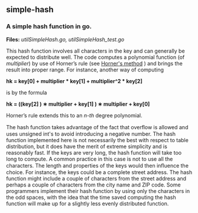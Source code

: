 ## simple-hash
### A simple hash function in go.

**Files:** *utilSimpleHash.go, utilSimpleHash_test.go*

This hash function involves all characters in the key and can generally be expected to
distribute well.
The code computes a polynomial function (of *multiplier*) by use of Horner’s rule
(see [Horner's method](https://en.wikipedia.org/wiki/Horner%27s_method) ) and brings the result into proper range.
For instance, another way of computing

**hk = key[0] + multiplier * key[1] + multiplier^2 * key[2]**

is by the formula

**hk = ((key[2] ) ∗ multiplier + key[1] ) ∗ multiplier + key[0]**

Horner’s rule extends this to an *n-th* degree polynomial.

The hash function takes advantage of the fact that overﬂow is allowed and
uses unsigned int's to avoid introducing a negative number.
The hash function implemented here is not necessarily the best with respect
to table distribution, but it does have the merit of extreme simplicity and
is reasonably fast.
If the keys are very long, the hash function will take too long to compute.
A common practice in this case is not to use all the characters. The length
and properties of the keys would then inﬂuence the choice.
For instance, the keys could be a complete street address. The hash function
might include a couple of characters from the street address and perhaps a
couple of characters from the city name and ZIP code.
Some programmers implement their hash function by using only the characters
in the odd spaces, with the idea that the time saved computing the hash
function will make up for a slightly less evenly distributed function.
